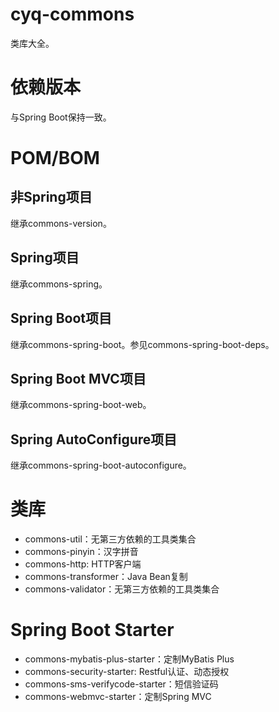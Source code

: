 # cyq-commons
类库大全。

# 依赖版本
与Spring Boot保持一致。

# POM/BOM
## 非Spring项目
继承commons-version。

## Spring项目
继承commons-spring。

## Spring Boot项目
继承commons-spring-boot。参见commons-spring-boot-deps。

## Spring Boot MVC项目
继承commons-spring-boot-web。

## Spring AutoConfigure项目
继承commons-spring-boot-autoconfigure。

# 类库
- commons-util：无第三方依赖的工具类集合
- commons-pinyin：汉字拼音
- commons-http: HTTP客户端
- commons-transformer：Java Bean复制
- commons-validator：无第三方依赖的工具类集合

# Spring Boot Starter
- commons-mybatis-plus-starter：定制MyBatis Plus
- commons-security-starter: Restful认证、动态授权
- commons-sms-verifycode-starter：短信验证码
- commons-webmvc-starter：定制Spring MVC